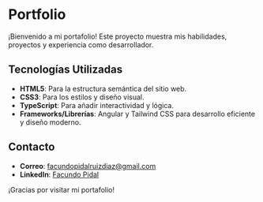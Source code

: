 # Portfolio

¡Bienvenido a mi portafolio! Este proyecto muestra mis habilidades, proyectos y experiencia como desarrollador.

## Tecnologías Utilizadas

- **HTML5**: Para la estructura semántica del sitio web.
- **CSS3**: Para los estilos y diseño visual.
- **TypeScript**: Para añadir interactividad y lógica.
- **Frameworks/Librerías**: Angular y Tailwind CSS para desarrollo eficiente y diseño moderno.

## Contacto

- **Correo**: facundopidalruizdiaz@gmail.com
- **LinkedIn**: [Facundo Pidal](https://linkedin.com/in/facundopidal)

¡Gracias por visitar mi portafolio!
